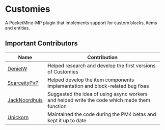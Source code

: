 # Customies

A PocketMine-MP plugin that implements support for custom blocks, items and entities.

## Important Contributors

| Name                                              | Contribution                                                                                 |
|---------------------------------------------------|----------------------------------------------------------------------------------------------|
| [DenielW](https://github.com/DenielWorld)         | Helped research and develop the first versions of Customies                                  |
| [ScarceityPvP](https://github.com/ScarceityPvP)   | Helped develop the item components implementation and block-related bug fixes                |
| [JackNoordhuis](https://github.com/JackNoordhuis) | Suggested the idea of using async workers and helped write the code which made them function |
| [Unickorn](https://github.com/Unickorn)           | Maintained the code during the PM4 betas and kept it up to date                              |